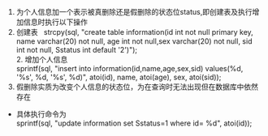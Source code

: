 1. 为个人信息加一个表示被真删除还是假删除的状态位status,即创建表及执行增加信息时执行以下操作
1. 创建表   
   strcpy(sql, "create table information(id int not null primary key, name varchar(20) not null, age int not null,sex varchar(20) not null, sid int not   null, Sstatus int default '2')");  
  2. 增加个人信息  
   sprintf(sql, "insert into information(id,name,age,sex,sid) values(%d, '%s', %d, '%s', %d)", atoi(id), name, atoi(age), sex, atoi(sid));
2. 假删除实质为改变个人信息的状态位，为在查询时无法出现但在数据库中依然存在
 * 具体执行命令为  
    sprintf(sql, "update information set Sstatus=1 where id= %d", atoi(id));


